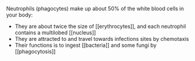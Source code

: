 Neutrophils (phagocytes) make up about 50% of the white blood cells in your body:
+ They are about twice the size of [[erythrocytes]], and each neutrophil contains a multilobed [[nucleus]]
+ They are attracted to and travel towards infections sites by chemotaxis
+ Their functions is to ingest [[bacteria]] and some fungi by [[phagocytosis]] 